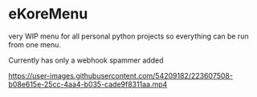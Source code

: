 # eKoreMenu
very WIP menu for all personal python projects so everything can be run from one menu.

Currently has only a webhook spammer added


https://user-images.githubusercontent.com/54209182/223607508-b08e615e-25cc-4aa4-b035-cade9f8311aa.mp4
